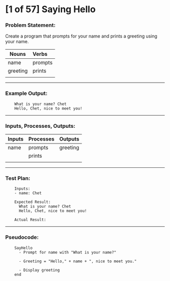 # [1 of 57] Saying Hello

### Problem Statement:

Create a program that prompts for your name and prints a greeting using your name.

| Nouns    | Verbs   |
|----------|:--------|
| name     | prompts |
| greeting | prints  |
|          |         |

---
### Example Output:

        What is your name? Chet
        Hello, Chet, nice to meet you!

---
### Inputs, Processes, Outputs:

| Inputs | Processes | Outputs  |
|--------|:----------|:---------|
| name   | prompts   | greeting |
|        | prints    |          |
|        |           |          |

---
### Test Plan:

        Inputs:
        - name: Chet

        Expected Result:
          What is your name? Chet
          Hello, Chet, nice to meet you!

        Actual Result:

---
### Pseudocode:

        SayHello
          - Prompt for name with "What is your name?"
          
          - Greeting = "Hello," + name + ", nice to meet you."
          
          - Display greeting
        end
